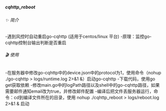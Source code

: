 ##### cqhttp_reboot

###### ✨ 简介
-遇到风控时自动重启go-cqhttp (适用于centos/linux 平台)
-原理：监控go-cqhttp控制台输出判断是否重启

###### 🎬 使用
-在服务器中修改go-cqhttp中的device.json中的protocol为1，使用命令（nohup ./go-cqhttp > logs/runtime.log 2>&1 &）启动go-cqhttp
-下载代码，使用go get获取依赖
-修改main.go中的logPath路径以及shell中的go-cqhttp路径，如果需要邮件通知email改为true，并修改邮件配置
-编译后把文件丢服务器运行，命令：cd到编译文件所在的目录，使用 nohup ./cqhttp_reboot > logs/reboot.log 2>&1 & 启动
